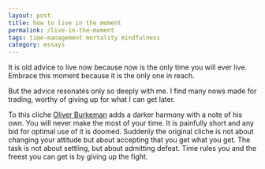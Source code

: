 ```yaml
---
layout: post
title: how to live in the moment
permalink: /live-in-the-moment
tags: time-management mortality mindfulness
category: essays
---
```


It is old advice to live now because now is the only time you will ever live.
Embrace this moment because it is the only one in reach.
<!--more-->
But the advice resonates only so deeply with me.
I find many nows made for trading, worthy of giving up for what I can get later.

To this cliche [Oliver Burkeman](https://www.goodreads.com/en/book/show/54785515) adds a darker harmony with a note of his own.
You will never make the most of your time.
It is painfully short and any bid for optimal use of it is doomed.
Suddenly the original cliche is not about changing your attitude but about accepting that you get what you get.
The task is not about settling, but about admitting defeat.
Time rules you and the freest you can get is by giving up the fight.